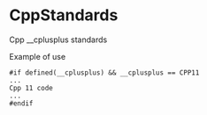 # CppStandards
Cpp __cplusplus standards

Example of use

```
#if defined(__cplusplus) && __cplusplus == CPP11
...
Cpp 11 code
...
#endif
```
